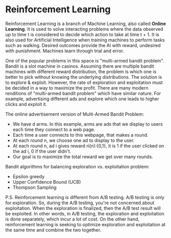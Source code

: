 # Reinforcement Learning


Reinforcement Learning is a branch of Machine Learning, also called **Online Learning**. It is used to solve interacting problems where the data observed up to time t is considered to decide which action to take at time t + 1. It is also used for Artificial Intelligence when training machines to perform tasks such as walking. Desired outcomes provide the AI with reward, undesired with punishment. Machines learn through trial and error.

One of the popular problems in this space is "multi-armed bandit problem". Bandit is a slot machine in casinos. Assuming there are multiple bandit machines with different reward distribution, the problem is which one is better to pick without knowing the underlying distributions. The solution is to explore & exploit. However, the rate of exploration and exploitation must be decided in a way to maximize the profit. There are many modern renditions of "multi-armed bandit problem" which have similar nature. For example, advertising different ads and explore which one leads to higher clicks and exploit it. 

The online advertisement version of Multi-Armed Bandit Problem:
  * We have d arms. In this example, arms are ads that we display to users each time they connect to a web page.
  * Each time a user connects to this webpage, that makes a round.
  * At each round n, we choose one ad to display to the user.
  * At each round n, ad i gives reward ri(n):{0,1}, it is 1 if the user clicked on the ad i, 0 if the user didn't.
  * Our goal is to maximize the total reward we get over many rounds.

Bandit algorithms for balancing exploration vs. exploitation problem:
  * Epsilon greedy
  * Upper Confidence Bound (UCB)
  * Thompson Sampling



P.S. Reinforcement learning is different from A/B testing. A/B testing is only for exploration. So, during the A/B testing, you're not concerned about exploitation. When the exploration is finalized, then the A/B test result will be exploited. In other words, in A/B testing, the exploration and exploitation is done separately, which incur a lot of cost. On the other hand, reinforcement learning is seeking to optimize exploration and exploitation at the same time and combine the two together. 
